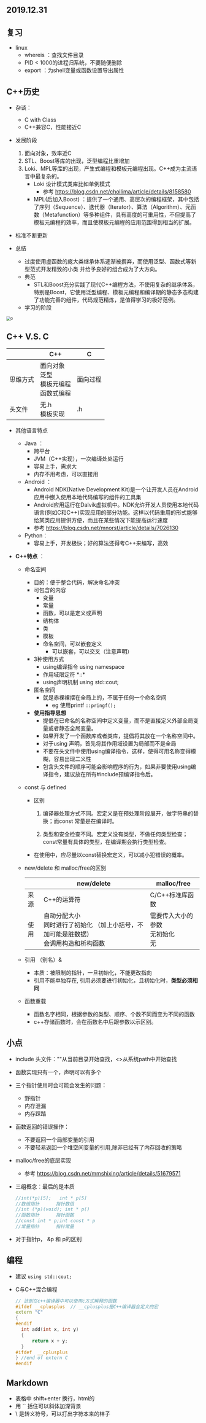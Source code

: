 ## 2019.12.31

## 复习

+ linux
  + whereis ：查找文件目录 
  + PID < 1000的进程归系统，不要随便删除
  + export ：为shell变量或函数设置导出属性

## C++历史

+ 杂谈：
  + C with Class
  + C++兼容C，性能接近C
+ 发展阶段
  1. 面向对象，效率近C
  2. STL、Boost等库的出现，泛型编程比重增加
  3. Loki、MPL等库的出现，产生式编程和模板元编程出现。C++成为主流语言中最复杂的。
     + Loki 设计模式类库比如单例模式
       + 参考 https://blog.csdn.net/chollima/article/details/8158580
     + MPL(后加入Boost) ：提供了一个通用、高层次的编程框架，其中包括了序列（Sequence）、迭代器（Iterator）、算法（Algorithm）、元函数（Metafunction）等多种组件，具有高度的可重用性，不但提高了模板元编程的效率，而且使模板元编程的应用范围得到相当的扩展。

+ 标准不断更新
+ 总结
  + 过度使用虚函数的庞大类继承体系逐渐被摒弃，而使用泛型、函数式等新型范式开发精致的小类 并给予良好的组合成为了大方向。
  + 典范
    + STL和Boost充分实践了现代C++编程方法，不使用复杂的继承体系，特别是Boost，它使用泛型编程、模板元编程和编译期的静态多态构建了功能完善的组件，代码规范精炼，是值得学习的极好范例。
  + 学习的阶段

<img src="2019.12.31.assets/0.jpg" alt="0" style="zoom:67%;" />



## C++ V.S.  C

|          | C++                                                | C        |
| -------- | -------------------------------------------------- | -------- |
| 思维方式 | 面向对象<br />泛型<br />模板元编程<br />函数式编程 | 面向过程 |
| 头文件   | 无.h<br />模板实现                                 | .h       |

+ 其他语言特点

  + Java ：
    + 跨平台
    + JVM（C++实现），一次编译处处运行
    + 容易上手，需求大
    + 内存不用考虑，可以直接用
  + Android ：
    + Android NDK(Native Development Kit)是一个让开发人员在Android应用中嵌入使用本地代码编写的组件的工具集
    + Android应用运行在Dalvik虚拟机中。NDK允许开发人员使用本地代码语言(例如C和C++)实现应用的部分功能。这样以代码重用的形式能够给某类应用提供方便，而且在某些情况下能提高运行速度
    + 参考 https://blog.csdn.net/mnorst/article/details/7026130
  + Python：
    + 容易上手，开发极快；好的算法还得考C++来编写，高效

+ **C++特点** ：

  + 命名空间

    + 目的：便于整合代码，解决命名冲突
    + 可包含的内容
      + 变量
      + 常量
      + 函数，可以是定义或声明
      + 结构体
      + 类
      + 模板
      + 命名空间，可以嵌套定义
        + 可以嵌套，可以交叉（注意声明）
    + 3种使用方式
      + using编译指令 using namespace 
      + 作用域限定符 \*::\*
      + using声明机制 using std::cout;
    + 匿名空间
      + 就是赤裸裸摆在全局上的，不属于任何一个命名空间
        + eg 使用printf  ``::pringf();`` 
    + **使用指导思想**
      + 提倡在已命名的名称空间中定义变量，而不是直接定义外部全局变量或者静态全局变量。
      + 如果开发了一个函数库或者类库，提倡将其放在一个名称空间中。
      + 对于using 声明，首先将其作用域设置为局部而不是全局
      + 不要在头文件中使用using编译指令，这样，使得可用名称变得模糊，容易出现二义性
      + 包含头文件的顺序可能会影响程序的行为，如果非要使用using编译指令，建议放在所有#include预编译指令后。

  + const 与 defined 

    + 区别

      1. 编译器处理方式不同。宏定义是在预处理阶段展开，做字符串的替换；而const
         常量是在编译时。

      2. 类型和安全检查不同。宏定义没有类型，不做任何类型检查；const常量有具体的类型，在编译期会执行类型检查。

    + 在使用中，应尽量以const替换宏定义，可以减小犯错误的概率。

  + new/delete 和 malloc/free的区别

    |      | new/delete                                                   | malloc/free                              |
    | ---- | ------------------------------------------------------------ | ---------------------------------------- |
    | 来源 | C++的运算符                                                  | C/C++标准库函数                          |
    | 使用 | 自动分配大小<br />同时进行了初始化 （加上小括号，不加可能是脏数据）<br />会调用构造和析构函数 | 需要传入大小的参数<br />无初始化<br />无 |

  + 引用 （别名）&

    + 本质：被限制的指针，一旦初始化，不能更改指向
    + 引用不能单独存在, 引用必须要进行初始化，且初始化时，**类型必须相同**

  + 函数重载
  
    + 函数名字相同，根据参数的类型、顺序、个数不同而变为不同的函数
    + c++存储函数时，会在函数名中后跟参数以示区别。

## 小点

+ include 头文件：""从当前目录开始查找，<>从系统path中开始查找

+ 函数实现只有一个，声明可以有多个

+ 三个指针使用时会可能会发生的问题：

  + 野指针
  + 内存泄漏
  + 内存踩踏

+ 函数返回的错误操作：

  + 不要返回一个局部变量的引用
  + 不要轻易返回一个堆空间变量的引用,除非已经有了内存回收的策略

+ malloc/free的底层实现

  + 参考 https://blog.csdn.net/mmshixing/article/details/51679571

+ 三组概念：最后的是本质

  ```C++
  //int(*p)[5];   int * p[5] 
  //数组指针      指针数组
  //int (*p)(void); int * p()   
  //函数指针      指针函数
  //const int * p;int const * p
  //常量指针      指针常量
  ```

  

+ 对于指针p， &p 和 p的区别

## 编程

+ 建议 ``using std::cout;``

+ C与C++混合编程

  ```C++
  // 达到在c++编译器中可以使用c方式解释的函数
  #ifdef __cplusplus  // __cplusplus是C++编译器会定义的宏
  extern "C"
  {
  #endif
  	int add(int x, int y)
  	{
  		return x + y;
  	}
  #ifdef  __cplusplus
  } //end of extern C
  #endif
  ```

  

## Markdown

+ 表格中 shift+enter 换行，html的<br/>
+ 用 `` 括住可以斜体加深背景
+ \ 是转义符号，可以打出字符本来的样子